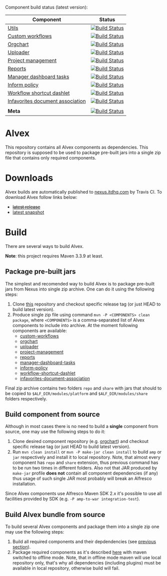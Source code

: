 Component build status (latest version):

| Component                                                                                                | Status                                                                                                                                                                                |
|----------------------------------------------------------------------------------------------------------|---------------------------------------------------------------------------------------------------------------------------------------------------------------------------------------|
| [Utils](https://github.com/ITDSystems/alvex-utils)                                                       | [![Build Status](https://travis-ci.org/ITDSystems/alvex-utils.svg?branch=master)](https://travis-ci.org/ITDSystems/alvex-utils)                                                       |
| [Custom workflows](https://github.com/ITDSystems/alvex-custom-workflows)                                 | [![Build Status](https://travis-ci.org/ITDSystems/alvex-custom-workflows.svg?branch=master)](https://travis-ci.org/ITDSystems/alvex-custom-workflows)                                 |
| [Orgchart](https://github.com/ITDSystems/alvex-orgchart)                                                 | [![Build Status](https://travis-ci.org/ITDSystems/alvex-orgchart.svg?branch=master)](https://travis-ci.org/ITDSystems/alvex-orgchart)                                                 |
| [Uploader](https://github.com/ITDSystems/alvex-uploader)                                                 | [![Build Status](https://travis-ci.org/ITDSystems/alvex-uploader.svg?branch=master)](https://travis-ci.org/ITDSystems/alvex-uploader)                                                 |
| [Project management](https://github.com/ITDSystems/alvex-project-management)                             | [![Build Status](https://travis-ci.org/ITDSystems/alvex-project-management.svg?branch=master)](https://travis-ci.org/ITDSystems/alvex-project-management)                             |
| [Reports](https://github.com/ITDSystems/alvex-reports)                                                   | [![Build Status](https://travis-ci.org/ITDSystems/alvex-reports.svg?branch=master)](https://travis-ci.org/ITDSystems/alvex-reports)                                                   |
| [Manager dashboard tasks](https://github.com/ITDSystems/alvex-manager-dashboard-tasks)                   | [![Build Status](https://travis-ci.org/ITDSystems/alvex-manager-dashboard-tasks.svg?branch=master)](https://travis-ci.org/ITDSystems/alvex-manager-dashboard-tasks)                   |
| [Inform policy](https://github.com/ITDSystems/alvex-inform-policy-extension)                             | [![Build Status](https://travis-ci.org/ITDSystems/alvex-inform-policy-extension.svg?branch=master)](https://travis-ci.org/ITDSystems/alvex-inform-policy-extension)                   |
| [Workflow shortcut dashlet](https://github.com/ITDSystems/alvex-workflow-shortcut-dashlet)               | [![Build Status](https://travis-ci.org/ITDSystems/alvex-workflow-shortcut-dashlet.svg?branch=master)](https://travis-ci.org/ITDSystems/alvex-workflow-shortcut-dashlet)               |
| [Infavorites document association](https://github.com/ITDSystems/alvex-infavorites-document-association) | [![Build Status](https://travis-ci.org/ITDSystems/alvex-infavorites-document-association.svg?branch=master)](https://travis-ci.org/ITDSystems/alvex-infavorites-document-association) |
|                                                                                                          |                                                                                                                                                                                       |
| **Meta**                                                                                                 | [![Build Status](https://travis-ci.org/ITDSystems/alvex.svg?branch=master)](https://travis-ci.org/ITDSystems/alvex)                                                                   |


# Alvex

This repository contains all Alvex components as dependencies. This repository is supposed to be used to package 
pre-built jars into a single zip file that contains only required components.

# Downloads

Alvex builds are automatically published to [nexus.itdhq.com](http://nexus.itdhq.com) by Travis CI. To download Alvex follow links below:

* [~~latest release~~](http://nexus.itdhq.com/service/local/artifact/maven/redirect?r=releases&g=com.alvexcore&a=alvex&e=zip&v=LATEST)
* [latest snapshot](http://nexus.itdhq.com/service/local/artifact/maven/redirect?r=snapshots&g=com.alvexcore&a=alvex&e=zip&v=LATEST)

# Build

There are several ways to build Alvex.

**Note**: this project requires Maven 3.3.9 at least.


## Package pre-built jars

The simplest and recomended way to build Alvex is to package pre-built jars from Nexus into single zip archive. One can do it using the following steps:

1. Clone [this](https://github.com/ITDSystems/alvex) repository and checkout specific release tag (or just HEAD to build latest version).
2. Produce single zip file using command `mvn -P <COMPONENTS> clean package`, where `<COMPONENTS>` is a comma-separated list of Alvex components to include into archive. At the moment following components are available:
   * [custom-workflows](https://github.com/ITDSystems/alvex-custom-workflows)
   * [orgchart](https://github.com/ITDSystems/alvex-orgchart)
   * [uploader](https://github.com/ITDSystems/alvex-uploader)
   * [project-management](https://github.com/ITDSystems/alvex-project-management)
   * [reports](https://github.com/ITDSystems/alvex-reports)
   * [manager-dashboard-tasks](https://github.com/ITDSystems/alvex-manager-dashboard-tasks)
   * [inform-policy](https://github.com/ITDSystems/alvex-inform-policy-extension)
   * [workflow-shortcut-dashlet](https://github.com/ITDSystems/alvex-workflow-shortcut-dashlet)
   * [infavorites-document-association](https://github.com/ITDSystems/alvex-infavorites-document-association)

Final zip archive contains two folders `repo` and `share` with jars that should to be copied to `$ALF_DIR/modules/platform` and `$ALF_DIR/modules/share` folders respectively.

## Build component from source

Although in most cases there is no need to build a **single** component from source, one may use the following steps to do it:

1. Clone desired component repository (e.g. [orgchart](https://github.com/ITDSystems/alvex-orgchart)) and checkout specific release tag (or just HEAD to build latest version).
2. Run `mvn clean install` or `mvn -P make-jar clean install` to build `amp` or `jar` respectively and install it to local repository. Note, that almost every component has `repo` and `share` extension, thus previous command has to be run two times in different folders. Also not that JAR produced by `make-jar` profile **does not** contain all component dependencies (if any) thus usage of such single JAR most probably will break an Alfresco installation.

Since Alvex components use Alfresco Maven SDK 2.x it's possible to use all facilities provided by SDK (e.g. `-P amp-to-war integration-test`).

## Build Alvex bundle from source


To build several Alvex components and package them into a single zip one may use the following steps:

1. Build all required components and their depdendencies (see [previous section](#build-component-from-source)).
2. Package required components as it's described [here](#package-pre-built-jars) with maven switched to offline mode. Note, that in offline mode maven will use local repository only, that's why all dependencies (including plugins) must be available in local repository, otherwise build will fail.

